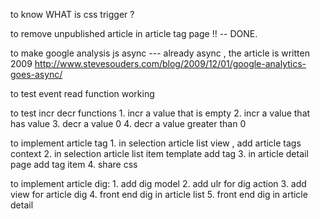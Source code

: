 
to know WHAT is css trigger ? 

to  remove unpublished article in article tag page !!  -- DONE. 

to  make google analysis js async --- already async , the article is written 2009 
http://www.stevesouders.com/blog/2009/12/01/google-analytics-goes-async/

to test event read function working 
   

to test incr decr functions
    1. incr a value that is empty 
    2. incr a value that has value 
    3. decr a value 0 
    4. decr a value greater than 0 


to implement article tag
    1. in selection article list view , add article tags context
    2. in selection article list item template add tag 
    3. in article  detail page add tag item 
    4. share css 

to implement article dig: 
    1. add dig model 
    2. add  ulr for dig action
    3. add view for article dig 
    4. front end dig in article list 
    5. front end dig in article detail 